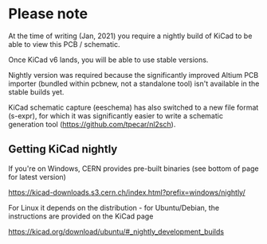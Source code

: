 # Please note

At the time of writing (Jan, 2021) you require a nightly build of KiCad to be able to view this PCB / schematic.

Once KiCad v6 lands, you will be able to use stable versions.

Nightly version was required because the significantly improved Altium PCB importer (bundled within pcbnew, not a standalone tool)
isn't available in the stable builds yet.

KiCad schematic capture (eeschema) has also switched to a new file format (s-expr),
for which it was significantly easier to write a schematic generation tool (https://github.com/tpecar/nl2sch).

## Getting KiCad nightly

If you're on Windows, CERN provides pre-built binaries (see bottom of page for latest version)

https://kicad-downloads.s3.cern.ch/index.html?prefix=windows/nightly/

For Linux it depends on the distribution - for Ubuntu/Debian, the instructions are provided on the KiCad page

https://kicad.org/download/ubuntu/#_nightly_development_builds
